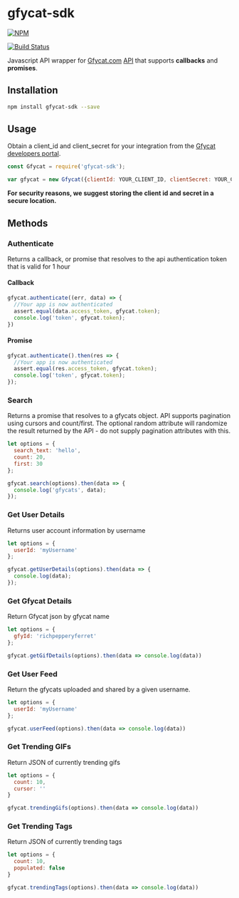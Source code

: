 # gfycat-sdk
[![NPM](https://nodei.co/npm/gfycat-sdk.png)](https://nodei.co/npm/gfycat-sdk/)

[![Build Status](https://api.travis-ci.org/kngroo/gfycat-sdk.svg?branch=master)](https://travis-ci.org/kngroo/gfycat-sdk)

Javascript API wrapper for [Gfycat.com](https://gfycat.com) [API](https://developers.gfycat.com) that supports **callbacks** and **promises**.


## Installation
```bash
npm install gfycat-sdk --save
```

## Usage
Obtain a client_id and client_secret for your integration from the [Gfycat developers portal](https://developers.gfycat.com/signup/#/apiform).

```javascript
const Gfycat = require('gfycat-sdk');

var gfycat = new Gfycat({clientId: YOUR_CLIENT_ID, clientSecret: YOUR_CLIENT_SECRET});
```

**For security reasons, we suggest storing the client id and secret in a secure location.**


## Methods

### Authenticate
Returns a callback, or promise that resolves to the api authentication token that is valid for 1 hour

#### Callback
```javascript
gfycat.authenticate((err, data) => {
  //Your app is now authenticated
  assert.equal(data.access_token, gfycat.token);
  console.log('token', gfycat.token);
})
```

#### Promise
```javascript
gfycat.authenticate().then(res => {
  //Your app is now authenticated
  assert.equal(res.access_token, gfycat.token);
  console.log('token', gfycat.token);
});
```

### Search
Returns a promise that resolves to a gfycats object. API supports pagination using cursors and count/first.
The optional random attribute will randomize the result returned by the API - do not supply pagination attributes with this.

```javascript
let options = {
  search_text: 'hello',
  count: 20,
  first: 30
};

gfycat.search(options).then(data => {
  console.log('gfycats', data);
});
```

### Get User Details
Returns user account information by username

```javascript
let options = {
  userId: 'myUsername'
};

gfycat.getUserDetails(options).then(data => {
  console.log(data);
});
```

### Get Gfycat Details
Return Gfycat json by gfycat name

```javascript
let options = {
  gfyId: 'richpepperyferret'
};

gfycat.getGifDetails(options).then(data => console.log(data))
```

### Get User Feed
Return the gfycats uploaded and shared by a given username.

```javascript
let options = {
  userId: 'myUsername'
};

gfycat.userFeed(options).then(data => console.log(data))
```

### Get Trending GIFs
Return JSON of currently trending gifs

```javascript
let options = {
  count: 10,
  cursor: ''
}

gfycat.trendingGifs(options).then(data => console.log(data))
```

### Get Trending Tags
Return JSON of currently trending tags

```javascript
let options = {
  count: 10,
  populated: false
}

gfycat.trendingTags(options).then(data => console.log(data))
```
